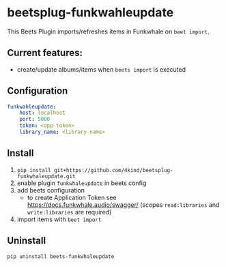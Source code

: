 # beetsplug-funkwahleupdate
This Beets Plugin imports/refreshes items in Funkwhale on `beet import`. 

## Current features:
* create/update albums/items when `beets import` is executed 

## Configuration
```yaml
funkwahleupdate:
    host: localhost
    port: 5000
    token: <app-token>
    library_name: <library-name>
```

## Install
1. `pip install git+https://github.com/4kind/beetsplug-funkwhaleupdate.git`
2. enable plugin `funkwhaleupdate` in beets config
3. add beets <a name="configuration">configuration</a>
    * to create Application Token see https://docs.funkwhale.audio/swagger/ (scopes `read:libraries` and `write:libraries` are required)
3. import items with `beet import`

## Uninstall
`pip uninstall beets-funkwhaleupdate`
